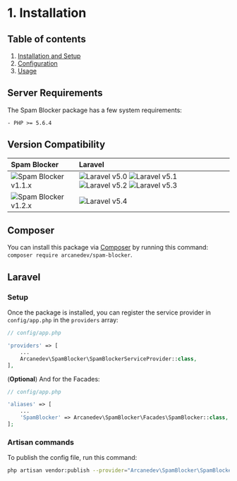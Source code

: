 # 1. Installation

## Table of contents

  1. [Installation and Setup](1.Installation-and-Setup.md)
  2. [Configuration](2.Configuration.md)
  3. [Usage](3.Usage.md)

## Server Requirements

The Spam Blocker package has a few system requirements:

```
- PHP >= 5.6.4
```

## Version Compatibility

| Spam Blocker                               | Laravel                                                                                                             |
|:-------------------------------------------|:------------------------------------------------------------------------------------------------------------        |
| ![Spam Blocker v1.1.x][spam_blocker_1_2_x] | ![Laravel v5.0][laravel_5_0] ![Laravel v5.1][laravel_5_1] ![Laravel v5.2][laravel_5_2] ![Laravel v5.3][laravel_5_3] |
| ![Spam Blocker v1.2.x][spam_blocker_1_3_x] | ![Laravel v5.4][laravel_5_4]                                                                                        |

[laravel_5_0]:  https://img.shields.io/badge/v5.0-supported-brightgreen.svg?style=flat-square "Laravel v5.0"
[laravel_5_1]:  https://img.shields.io/badge/v5.1-supported-brightgreen.svg?style=flat-square "Laravel v5.1"
[laravel_5_2]:  https://img.shields.io/badge/v5.2-supported-brightgreen.svg?style=flat-square "Laravel v5.2"
[laravel_5_3]:  https://img.shields.io/badge/v5.3-supported-brightgreen.svg?style=flat-square "Laravel v5.3"
[laravel_5_4]:  https://img.shields.io/badge/v5.4-supported-brightgreen.svg?style=flat-square "Laravel v5.4"

[spam_blocker_1_2_x]: https://img.shields.io/badge/version-1.2.*-blue.svg?style=flat-square "Spam Blocker v1.2.*"
[spam_blocker_1_3_x]: https://img.shields.io/badge/version-1.3.*-blue.svg?style=flat-square "Spam Blocker v1.3.*"

## Composer

You can install this package via [Composer](http://getcomposer.org/) by running this command: `composer require arcanedev/spam-blocker`.

## Laravel

### Setup

Once the package is installed, you can register the service provider in `config/app.php` in the `providers` array:

```php
// config/app.php

'providers' => [
    ...
    Arcanedev\SpamBlocker\SpamBlockerServiceProvider::class,
],
```

(**Optional**) And for the Facades:

```php
// config/app.php

'aliases' => [
    ...
    'SpamBlocker' => Arcanedev\SpamBlocker\Facades\SpamBlocker::class,
];
```

### Artisan commands

To publish the config file, run this command:

```bash
php artisan vendor:publish --provider="Arcanedev\SpamBlocker\SpamBlockerServiceProvider"
```
